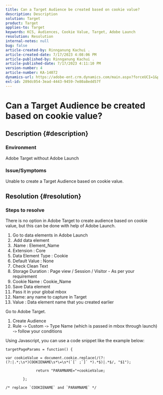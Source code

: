 ```yaml
---
title: Can a Target Audience be created based on cookie value?
description: Description
solution: Target
product: Target
applies-to: Target
keywords: KCS, Audiences, Cookie Value, Target, Adobe Launch
resolution: Resolution
internal-notes: null
bug: false
article-created-by: Rinnganung Kachui .
article-created-date: 7/17/2023 4:08:06 PM
article-published-by: Rinnganung Kachui .
article-published-date: 7/17/2023 4:11:10 PM
version-number: 4
article-number: KA-14072
dynamics-url: https://adobe-ent.crm.dynamics.com/main.aspx?forceUCI=1&pagetype=entityrecord&etn=knowledgearticle&id=91236419-bc24-ee11-9cbe-6045bd006268
exl-id: 289dc054-3ead-4443-9459-7e80a8edd57f
---
```

# Can a Target Audience be created based on cookie value?

## Description {#description}




### Environment



Adobe Target without Adobe Launch



### Issue/Symptoms



Unable to create a Target Audience based on cookie value.


## Resolution {#resolution}




### Steps to resolve



There is no option in Adobe Target to create audience based on cookie value, but this can be done with help of Adobe Launch.

1. Go to data elements in Adobe Launch
2. .Add data element
3. .Name : Element_Name
4. Extension : Core
5. Data Element Type : Cookie
6. Default Value : None
7. Check Clean Text
8. Storage Duration : Page view / Session / Visitor - As per your requirement
9. Cookie Name : Cookie_Name
10. Save Data element
11. Pass it in your global mbox
12. Name: any name to capture in Target
13. Value : Data element name that you created earlier


Go to Adobe Target.

1. Create Audience
2. Rule -`>`  Custom -`>`  Type Name (which is passed in mbox through launch) -`>`  follow your conditions




Using Javascript, you can use a code snippet like the example below:


```
targetPageParams = function() {

var cookieValue = document.cookie.replace(/(?:(?:|.*;\s*)COOKIENAME\s*\=\s*(`[` ;`]` *).*$)|.*$/, "$1");

              return "PARAMNAME="+cookieValue;

        };

/* replace `COOKIENAME` and `PARAMNAME` */
```
